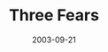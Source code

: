 ---
layout: message
category: message
series: "Fear Factor"
title: "Three Fears"
date: 2003-09-21
message_id: 205
---